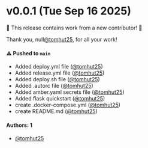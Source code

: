 # v0.0.1 (Tue Sep 16 2025)

:tada: This release contains work from a new contributor! :tada:

Thank you, null[@tomhut25](https://github.com/tomhut25), for all your work!

#### ⚠️ Pushed to `main`

- Added deploy.yml file ([@tomhut25](https://github.com/tomhut25))
- Added release.yml file ([@tomhut25](https://github.com/tomhut25))
- Added deploy.sh file ([@tomhut25](https://github.com/tomhut25))
- Added .autorc file ([@tomhut25](https://github.com/tomhut25))
- Added amber.yaml secrets file ([@tomhut25](https://github.com/tomhut25))
- Added flask quickstart ([@tomhut25](https://github.com/tomhut25))
- create .docker-compose.yml ([@tomhut25](https://github.com/tomhut25))
- create README.md ([@tomhut25](https://github.com/tomhut25))

#### Authors: 1

- [@tomhut25](https://github.com/tomhut25)
